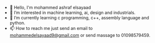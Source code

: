- 👋 Hello, I'm mohammed ashraf elsayaad
- 👀 I’m interested in machine learning, ai, design and industrials.
- 🌱 I’m currently learning c programming, c++, assembly language and python.
- 📫 How to reach me just send an email to mohammedelsayaad9@gmail.com or send massage to 01098579459.
